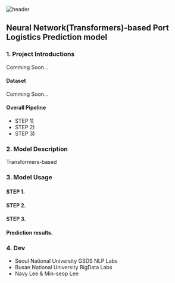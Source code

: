 ![header](https://capsule-render.vercel.app/api?type=waving&color=gradient&height=300&section=header&text=%20ROK%20Port%20Logistics%20Forecast&fontColor=317589&fontSize=60)


## Neural Network(Transformers)-based Port Logistics Prediction model 

### 1. Project Introductions

Comming Soon...

#### Dataset

Comming Soon...

#### Overall Pipeline

  - STEP 1)
  - STEP 2)
  - STEP 3)

### 2. Model Description

Transformers-based 

### 3. Model Usage

#### STEP 1.

#### STEP 2.

#### STEP 3.

#### Prediction results.


### 4. Dev
  - Seoul National University GSDS NLP Labs
  - Busan National University BigData Labs
  - Navy Lee & Min-seop Lee
